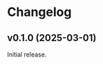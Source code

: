<!--
# SPDX-License-Identifier: Apache-2.0
# SPDX-FileCopyrightText: 2025 DBVisor
-->

# Changelog

## v0.1.0 (2025-03-01)

Initial release.
